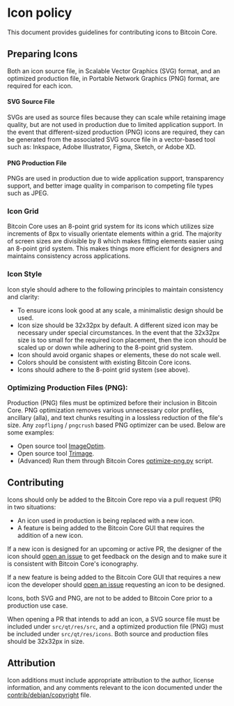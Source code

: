 # Icon policy
This document provides guidelines for contributing icons to Bitcoin Core.



## Preparing Icons
Both an icon source file, in Scalable Vector Graphics (SVG) format, and an optimized production file, in Portable Network Graphics (PNG) format, are required for 
each icon.

#### SVG Source File
SVGs are used as source files because they can scale while retaining image quality, but are not used in production due to limited application support.
In the event that different-sized production (PNG) icons are required, they can be generated from the associated SVG source file in a vector-based tool such as:
Inkspace, Adobe Illustrator, Figma, Sketch, or Adobe XD.

#### PNG Production File
PNGs are used in production due to wide application support, transparency support, and better image quality in comparison to competing file types
such as JPEG.


### Icon Grid
Bitcoin Core uses an 8-point grid system for its icons which utilizes size increments of 8px to visually orientate elements within a grid. The majority of screen sizes are divisible by 8 which makes fitting elements easier using an 8-point grid system. This makes things more efficient for designers and maintains consistency across applications. 


### Icon Style
Icon style should adhere to the following principles to maintain consistency and clarity:

- To ensure icons look good at any scale, a minimalistic design should be used.  
- Icon size should be 32x32px by default. A different sized icon may be necessary under special circumstances. In the event that the 32x32px size is too small for the required icon placement, then the icon should be scaled up or down while adhering to the 8-point grid system.
- Icon should avoid organic shapes or elements, these do not scale well.
- Colors should be consistent with existing Bitcoin Core icons. 
- Icons should adhere to the 8-point grid system (see above). 


### Optimizing Production Files (PNG): 
Production (PNG) files must be optimized before their inclusion in Bitcoin Core. PNG optimization removes various unnecessary color profiles, ancillary (alla), and text chunks resulting in a lossless reduction of the file's size. Any `zopflipng` / `pngcrush` based PNG optimizer can be used. Below are some examples:

- Open source tool [ImageOptim](https://imageoptim.com/api).
- Open source tool [Trimage](https://trimage.org/).
- (Advanced) Run them through Bitcoin Cores [optimize-png.py](https://github.com/bitcoin-core/bitcoin-maintainer-tools/blob/master/optimise-pngs.py) script.



## Contributing
Icons should only be added to the Bitcoin Core repo via a pull request (PR) in two situations:

- An icon used in production is being replaced with a new icon.
- A feature is being added to the Bitcoin Core GUI that requires the addition of a new icon.

If a new icon is designed for an upcoming or active PR, the designer of the icon should [open an issue](https://github.com/bitcoin-core/gui/issues/new/choose) to get feedback on the design and to make sure it is consistent with Bitcoin Core's iconography.

If a new feature is being added to the Bitcoin Core GUI that requires a new icon the developer should [open an issue](https://github.com/bitcoin-core/gui/issues/new/choose) requesting an icon to be designed. 

Icons, both SVG and PNG, are not to be added to Bitcoin Core prior to a production use case.

When opening a PR that intends to add an icon, a SVG source file must be included under `src/qt/res/src`, and a optimized production file (PNG) must be included under `src/qt/res/icons`. Both source and production files should be 32x32px in size.



## Attribution 
Icon additions must include appropriate attribution to the author, license information, and any comments relevant to the icon documented under the
[contrib/debian/copyright](https://github.com/bitcoin-core/gui/blob/master/contrib/debian/copyright) file.
